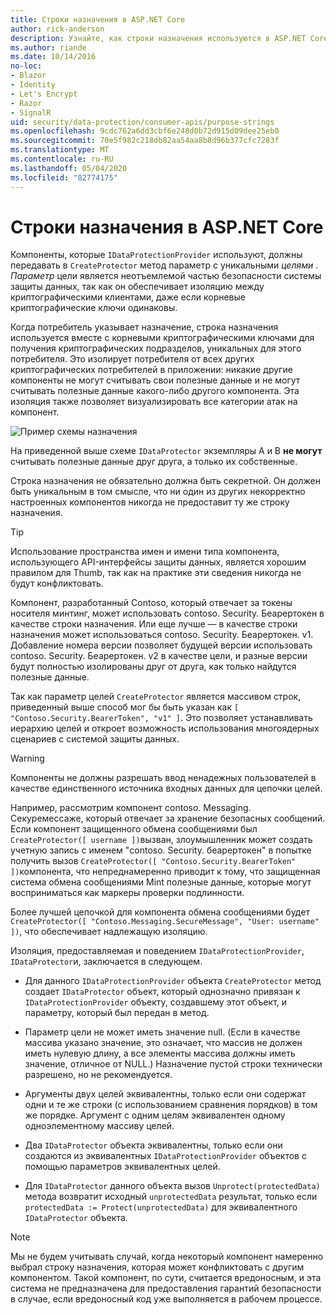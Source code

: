 ```yaml
---
title: Строки назначения в ASP.NET Core
author: rick-anderson
description: Узнайте, как строки назначения используются в ASP.NET Core интерфейсах API защиты данных.
ms.author: riande
ms.date: 10/14/2016
no-loc:
- Blazor
- Identity
- Let's Encrypt
- Razor
- SignalR
uid: security/data-protection/consumer-apis/purpose-strings
ms.openlocfilehash: 9cdc762a6dd3cbf6e248d0b72d915d09dee25eb0
ms.sourcegitcommit: 70e5f982c218db82aa54aa8b8d96b377cfc7283f
ms.translationtype: MT
ms.contentlocale: ru-RU
ms.lasthandoff: 05/04/2020
ms.locfileid: "82774175"
---
```

# <a name="purpose-strings-in-aspnet-core"></a>Строки назначения в ASP.NET Core

<a name="data-protection-consumer-apis-purposes"></a>

Компоненты, которые `IDataProtectionProvider` используют, должны передавать в `CreateProtector` метод параметр с уникальными *целями* . *Параметр* цели является неотъемлемой частью безопасности системы защиты данных, так как он обеспечивает изоляцию между криптографическими клиентами, даже если корневые криптографические ключи одинаковы.

Когда потребитель указывает назначение, строка назначения используется вместе с корневыми криптографическими ключами для получения криптографических подразделов, уникальных для этого потребителя. Это изолирует потребителя от всех других криптографических потребителей в приложении: никакие другие компоненты не могут считывать свои полезные данные и не могут считывать полезные данные какого-либо другого компонента. Эта изоляция также позволяет визуализировать все категории атак на компонент.

![Пример схемы назначения](purpose-strings/_static/purposes.png)

На приведенной выше схеме `IDataProtector` экземпляры A и B **не могут** считывать полезные данные друг друга, а только их собственные.

Строка назначения не обязательно должна быть секретной. Он должен быть уникальным в том смысле, что ни один из других некорректно настроенных компонентов никогда не предоставит ту же строку назначения.

>[!TIP]
> Использование пространства имен и имени типа компонента, использующего API-интерфейсы защиты данных, является хорошим правилом для Thumb, так как на практике эти сведения никогда не будут конфликтовать.
>
>Компонент, разработанный Contoso, который отвечает за токены носителя минтинг, может использовать contoso. Security. Беарертокен в качестве строки назначения. Или еще лучше — в качестве строки назначения может использоваться contoso. Security. Беарертокен. v1. Добавление номера версии позволяет будущей версии использовать contoso. Security. Беарертокен. v2 в качестве цели, и разные версии будут полностью изолированы друг от друга, как только найдутся полезные данные.

Так как параметр целей `CreateProtector` является массивом строк, приведенный выше способ мог бы быть указан как `[ "Contoso.Security.BearerToken", "v1" ]`. Это позволяет устанавливать иерархию целей и откроет возможность использования многоядерных сценариев с системой защиты данных.

<a name="data-protection-contoso-purpose"></a>

>[!WARNING]
> Компоненты не должны разрешать ввод ненадежных пользователей в качестве единственного источника входных данных для цепочки целей.
>
>Например, рассмотрим компонент contoso. Messaging. Секуремессаже, который отвечает за хранение безопасных сообщений. Если компонент защищенного обмена сообщениями был `CreateProtector([ username ])`вызван, злоумышленник может создать учетную запись с именем "contoso. Security. беарертокен" в попытке получить вызов `CreateProtector([ "Contoso.Security.BearerToken" ])`компонента, что непреднамеренно приводит к тому, что защищенная система обмена сообщениями Mint полезные данные, которые могут восприниматься как маркеры проверки подлинности.
>
>Более лучшей цепочкой для компонента обмена сообщениями будет `CreateProtector([ "Contoso.Messaging.SecureMessage", "User: username" ])`, что обеспечивает надлежащую изоляцию.

Изоляция, предоставляемая и поведением `IDataProtectionProvider`, `IDataProtector`и, заключается в следующем.

* Для данного `IDataProtectionProvider` объекта `CreateProtector` метод создает `IDataProtector` объект, который однозначно привязан к `IDataProtectionProvider` объекту, создавшему этот объект, и параметру, который был передан в метод.

* Параметр цели не может иметь значение null. (Если в качестве массива указано значение, это означает, что массив не должен иметь нулевую длину, а все элементы массива должны иметь значение, отличное от NULL.) Назначение пустой строки технически разрешено, но не рекомендуется.

* Аргументы двух целей эквивалентны, только если они содержат одни и те же строки (с использованием сравнения порядков) в том же порядке. Аргумент с одним целям эквивалентен одному одноэлементному массиву целей.

* Два `IDataProtector` объекта эквивалентны, только если они создаются из эквивалентных `IDataProtectionProvider` объектов с помощью параметров эквивалентных целей.

* Для `IDataProtector` данного объекта вызов `Unprotect(protectedData)` метода возвратит исходный `unprotectedData` результат, только если `protectedData := Protect(unprotectedData)` для эквивалентного `IDataProtector` объекта.

> [!NOTE]
> Мы не будем учитывать случай, когда некоторый компонент намеренно выбрал строку назначения, которая может конфликтовать с другим компонентом. Такой компонент, по сути, считается вредоносным, и эта система не предназначена для предоставления гарантий безопасности в случае, если вредоносный код уже выполняется в рабочем процессе.

